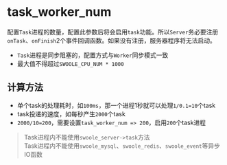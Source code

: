 # task_worker_num

配置`Task`进程的数量，配置此参数后将会启用`task`功能。所以`Server`务必要注册`onTask`、`onFinish`2个事件回调函数。如果没有注册，服务器程序将无法启动。

* `Task`进程是同步阻塞的，配置方式与`Worker`同步模式一致
* 最大值不得超过`SWOOLE_CPU_NUM * 1000`

计算方法
----
* 单个task的处理耗时，如`100ms`，那一个进程1秒就可以处理`1/0.1=10`个task
* task投递的速度，如每秒产生`2000`个task
* `2000/10=200`，需要设置`task_worker_num => 200`，启用`200`个task进程

> Task进程内不能使用`swoole_server->task`方法  
> Task进程内不能使用`swoole_mysql`、`swoole_redis`、`swoole_event`等异步IO函数
